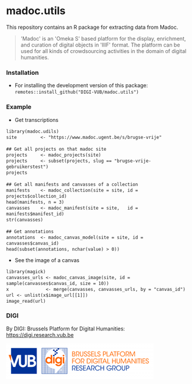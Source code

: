 # madoc.utils

This repository contains an R package for extracting data from Madoc.

> 'Madoc' is an 'Omeka S' based platform for the display, enrichment, and curation of digital objects in  'IIIF' format. The platform can be used for all kinds of crowdsourcing activities in the domain of digital humanities.

### Installation

- For installing the development version of this package: `remotes::install_github("DIGI-VUB/madoc.utils")`

### Example

- Get transcriptions

```
library(madoc.udils)
site         <- "https://www.madoc.ugent.be/s/brugse-vrije"

## Get all projects on that madoc site
projects     <- madoc_projects(site)
projects     <- subset(projects, slug == "brugse-vrije-gebruikerstest")
projects

## Get all manifests and canvasses of a collection
manifests    <- madoc_collection(site = site, id = projects$collection_id)
head(manifests, n = 3)
canvasses    <- madoc_manifest(site = site,   id = manifests$manifest_id)
str(canvasses)

## Get annotations
annotations  <- madoc_canvas_model(site = site, id = canvasses$canvas_id)
head(subset(annotations, nchar(value) > 0))
```

- See the image of a canvas

```
library(magick)
canvasses_urls <- madoc_canvas_image(site, id = sample(canvasses$canvas_id, size = 10))
x              <- merge(canvasses, canvasses_urls, by = "canvas_id")
url <- unlist(x$image_url[[1]])
image_read(url)
```

### DIGI

By DIGI: Brussels Platform for Digital Humanities: https://digi.research.vub.be

![](tools/logo.png)

